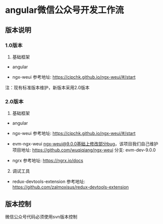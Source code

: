 # angular微信公众号开发工作流
## 版本说明
### 1.0版本
1. 基础框架
* angular

* ngx-weui
参考地址: https://cipchk.github.io/ngx-weui/#/start

注：现有标准版本维护，新版本采用2.0版本

### 2.0版本
1. 基础框架
* angular

* ngx-weui
参考地址: https://cipchk.github.io/ngx-weui/#/start

* evm-ngx-weui
ngx-weui@9.0.0基础上修改部分bug，该项目我们自己维护
项目地址: https://github.com/wuqiqiang/ngx-weui
分支: evm-dev-9.0.0

* ngrx
参考地址: https://ngrx.io/docs

2. 调试工具
* redux-devtools-extension
参考地址: https://github.com/zalmoxisus/redux-devtools-extension

## 版本控制
微信公众号代码必须使用svn版本控制